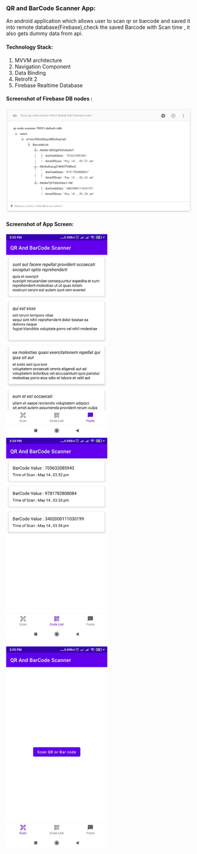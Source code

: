 ### QR and BarCode Scanner App: 

An android application which allows user to scan qr or barcode and saved it into remote database(Firebase),check the saved Barcode with Scan time , it also gets dummy data from api.

#### Technology Stack:

1. MVVM architecture
2. Navigation Component
3. Data Binding
4. Retrofit 2
5. Firebase Realtime Database


#### Screenshot of Firebase DB nodes :

<img src="images/db.PNG">

#### Screenshot of App Screen: 

<img src="images/1.jpg" height="550"> <img src="images/2.jpg" height="550">

<img src="images/3.jpg" height="550">

